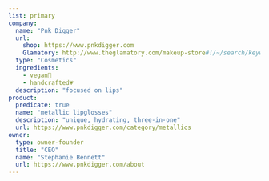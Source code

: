 ```yaml
---
list: primary
company:
  name: "Pnk Digger"
  url:
    shop: https://www.pnkdigger.com
    Glamatory: http://www.theglamatory.com/makeup-store#!/~/search/keyword=pnk%20digger&offset=0&sort=relevance
  type: "Cosmetics"
  ingredients:
    - vegan🌱
    - handcrafted💗
  description: "focused on lips"
product:
  predicate: true
  name: "metallic lipglosses"
  description: "unique, hydrating, three-in-one"
  url: https://www.pnkdigger.com/category/metallics
owner:
  type: owner-founder
  title: "CEO"
  name: "Stephanie Bennett"
  url: https://www.pnkdigger.com/about
---
```

